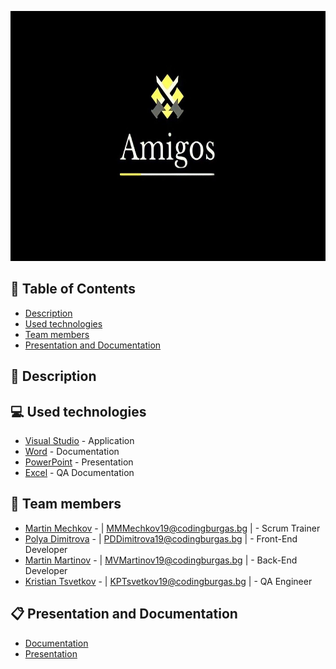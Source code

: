<p align="center">
  <a href=" rel="noopener">
    <img src="Images/logo2.jpg" alt="Logo" width="900" height = "400">
  </a>
</p>

## 📝 Table of Contents
- [Description](#description)
- [Used technologies](#used_technologies)
- [Team members](#team_members)
- [Presentation and Documentation](#documentation)

## 📖 Description <a name="description"></a>


## 💻 Used technologies <a name="used_technologies"></a>
- [Visual Studio](https://visualstudio.microsoft.com/) - Application
- [Word](https://www.microsoft.com/en-us/microsoft-365/word) - Documentation
- [PowerPoint](https://www.microsoft.com/en-us/microsoft-365/powerpoint) - Presentation
- [Excel](https://www.microsoft.com/en-us/microsoft-365/excel) - QA Documentation



## 👥 Team members <a name="team_members"></a>
- [Martin Mechkov](https://github.com/MMMechkov19) - | <MMMechkov19@codingburgas.bg> | - Scrum Trainer 
- [Polya Dimitrova](https://github.com/PDDimitrova19) - | <PDDimitrova19@codingburgas.bg> | - Front-End Developer
- [Martin Martinov](https://github.com/MVMartinov19) - | <MVMartinov19@codingburgas.bg> | - Back-End Developer
- [Kristian Tsvetkov](https://github.com/KPTsvetkov19) - | <KPTsvetkov19@codingburgas.bg> | - QA Engineer

## 📋 Presentation and Documentation <a name="documentation"></a>
+ [Documentation](https://github.com/MMMechkov19/Untitled/blob/main/Documents/Documentation/Untitled-Documentation.docx)
+ [Presentation](https://github.com/MMMechkov19/Untitled/tree/main/Documents/Presentation)
